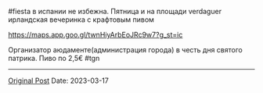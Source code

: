 #fiesta в испании не избежна. Пятница и на площади verdaguer ирландская вечеринка с крафтовым пивом

https://maps.app.goo.gl/twnHiyArbEoJRc9w7?g_st=ic

Организатор аюдаменте(администрация города) в честь дня святого патрика. Пиво по 2,5€ #tgn

---
[Original Post](https://t.me/lev2tarragona/1008)
Date: 2023-03-17
